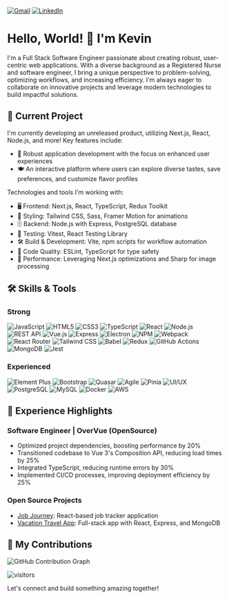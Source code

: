 [![Gmail](https://img.shields.io/badge/-GMAIL-D14836?style=for-the-badge&logo=gmail&logoColor=white)](mailto:kevincan415@gmail.com)
[![LinkedIn](https://img.shields.io/badge/-LINKEDIN-0077B5?style=for-the-badge&logo=linkedin&logoColor=white)](https://www.linkedin.com/in/kevincan/)

# Hello, World! 👋 I'm Kevin

I'm a Full Stack Software Engineer passionate about creating robust, user-centric web applications. With a diverse background as a Registered Nurse and software engineer, I bring a unique perspective to problem-solving, optimizing workflows, and increasing efficiency. I'm always eager to collaborate on innovative projects and leverage modern technologies to build impactful solutions.

## 🚀 Current Project

I'm currently developing an unreleased product, utilizing Next.js, React, Node.js, and more! Key features include:

* 📱 Robust application development with the focus on enhanced user experiences
* 🍽️ An interactive platform where users can explore diverse tastes, save preferences, and customize flavor profiles

Technologies and tools I'm working with:

* 🖥️ Frontend: Next.js, React, TypeScript, Redux Toolkit
* 🎨 Styling: Tailwind CSS, Sass, Framer Motion for animations
* 🗄️ Backend: Node.js with Express, PostgreSQL database
* 🧪 Testing: Vitest, React Testing Library
* 🛠️ Build & Development: Vite, npm scripts for workflow automation
* 🔧 Code Quality: ESLint, TypeScript for type safety
* 🚀 Performance: Leveraging Next.js optimizations and Sharp for image processing


## 🛠 Skills & Tools

### Strong
![JavaScript](https://img.shields.io/badge/-JavaScript-F7DF1E?style=flat-square&logo=javascript&logoColor=black)
![HTML5](https://img.shields.io/badge/-HTML5-E34F26?style=flat-square&logo=html5&logoColor=white)
![CSS3](https://img.shields.io/badge/-CSS3-1572B6?style=flat-square&logo=css3)
![TypeScript](https://img.shields.io/badge/-TypeScript-3178C6?style=flat-square&logo=typescript&logoColor=white)
![React](https://img.shields.io/badge/-React-61DAFB?style=flat-square&logo=react&logoColor=black)
![Node.js](https://img.shields.io/badge/-Node.js-339933?style=flat-square&logo=Node.js&logoColor=white)
![REST API](https://img.shields.io/badge/-REST_API-009688?style=flat-square&logo=fastapi&logoColor=white)
![Vue.js](https://img.shields.io/badge/-Vue.js-4FC08D?style=flat-square&logo=vue.js&logoColor=white)
![Express](https://img.shields.io/badge/-Express-000000?style=flat-square&logo=express&logoColor=white)
![Electron](https://img.shields.io/badge/-Electron-47848F?style=flat-square&logo=electron&logoColor=white)
![NPM](https://img.shields.io/badge/-NPM-CB3837?style=flat-square&logo=npm&logoColor=white)
![Webpack](https://img.shields.io/badge/-Webpack-8DD6F9?style=flat-square&logo=webpack&logoColor=black)
![React Router](https://img.shields.io/badge/-React_Router-CA4245?style=flat-square&logo=react-router&logoColor=white)
![Tailwind CSS](https://img.shields.io/badge/-Tailwind_CSS-38B2AC?style=flat-square&logo=tailwind-css&logoColor=white)
![Babel](https://img.shields.io/badge/-Babel-F9DC3E?style=flat-square&logo=babel&logoColor=black)
![Redux](https://img.shields.io/badge/-Redux-764ABC?style=flat-square&logo=redux&logoColor=white)
![GitHub Actions](https://img.shields.io/badge/-GitHub_Actions-2088FF?style=flat-square&logo=github-actions&logoColor=white)
![MongoDB](https://img.shields.io/badge/-MongoDB-47A248?style=flat-square&logo=mongodb&logoColor=white)
![Jest](https://img.shields.io/badge/-Jest-C21325?style=flat-square&logo=jest&logoColor=white)

### Experienced
![Element Plus](https://img.shields.io/badge/-Element_Plus-409EFF?style=flat-square&logo=element&logoColor=white)
![Bootstrap](https://img.shields.io/badge/-Bootstrap-7952B3?style=flat-square&logo=bootstrap&logoColor=white)
![Quasar](https://img.shields.io/badge/-Quasar-1976D2?style=flat-square&logo=quasar&logoColor=white)
![Agile](https://img.shields.io/badge/-Agile-009688?style=flat-square&logo=data:image/png;base64,iVBORw0KGgoAAAANSUhEUgAAAA4AAAAOCAYAAAAfSC3RAAAABmJLR0QA/wD/AP+gvaeTAAAACXBIWXMAAAsTAAALEwEAmpwYAAAAB3RJTUUH3wUcAgAi/lrUpgAAAKlJREFUKM+dkr0NwjAQhT8n4UNQ0lGQ0tHABNSXtjOkZooMQLkNNDEDIDobRBTXIFmKgk8kn1Tkp3vPdzq9CxHv0QIjQIEG+ANLIJdgDRTAFKgDP9EbkUTUABkIEe1Ci4gKM1tErRY7hQbANAu6ACdgLr2+lEb4ltyAIxD8dZIU1JlPe6A3+wJYJ/bHOcWX1F7Ov0J8y0h7H+D+vGYBb6D08aaYgQvwAfR7JEJNmQAAAABJRU5ErkJggg==)
![Pinia](https://img.shields.io/badge/-Pinia-35495E?style=flat-square&logo=vue.js&logoColor=4FC08D)
![UI/UX](https://img.shields.io/badge/-UI/UX-FF69B4?style=flat-square&logo=adobe-xd&logoColor=white)
![PostgreSQL](https://img.shields.io/badge/-PostgreSQL-336791?style=flat-square&logo=postgresql&logoColor=white)
![MySQL](https://img.shields.io/badge/-MySQL-4479A1?style=flat-square&logo=mysql&logoColor=white)
![Docker](https://img.shields.io/badge/-Docker-2496ED?style=flat-square&logo=docker&logoColor=white)
![AWS](https://img.shields.io/badge/-AWS-232F3E?style=flat-square&logo=amazon-aws)

## 💼 Experience Highlights

### Software Engineer | OverVue (OpenSource)
- Optimized project dependencies, boosting performance by 20%
- Transitioned codebase to Vue 3's Composition API, reducing load times by 25%
- Integrated TypeScript, reducing runtime errors by 30%
- Implemented CI/CD processes, improving deployment efficiency by 25%

### Open Source Projects
- [Job Journey](https://github.com/Cozier-Cottage/job-journey): React-based job tracker application
- [Vacation Travel App](https://github.com/Danger-Noodle-Hour/travel-app): Full-stack app with React, Express, and MongoDB

## 🌿 My Contributions

![GitHub Contribution Graph](https://github-readme-activity-graph.vercel.app/graph?username=Kelementz916&theme=react-dark)

![visitors](https://vbr.nathanchung.dev/badge?page_id=Kelementz916.Kelementz916)

Let's connect and build something amazing together!
